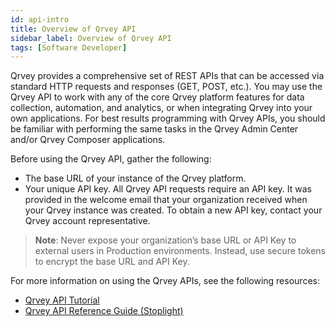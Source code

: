 ```yaml
---
id: api-intro
title: Overview of Qrvey API
sidebar_label: Overview of Qrvey API
tags: [Software Developer]
---
```


<div style={{textAlign: "justify"}}>

Qrvey provides a comprehensive set of REST APIs that can be accessed via standard HTTP requests and responses (GET, POST, etc.). You may use the Qrvey API to work with any of the core Qrvey platform features for data collection, automation, and analytics, or when integrating Qrvey into your own applications. For best results programming with Qrvey APIs, you should be familiar with performing the same tasks in the Qrvey Admin Center and/or Qrvey Composer applications.

Before using the Qrvey API, gather the following:
- The base URL of your instance of the Qrvey platform. 
- Your unique API key. All Qrvey API requests require an API key. It was provided in the welcome email that your organization received when your Qrvey instance was created. To obtain a new API key, contact your Qrvey account representative.

> **Note**: Never expose your organization’s base URL or API Key to external users in Production environments. Instead, use secure tokens to encrypt the base URL and API Key.

For more information on using the Qrvey APIs, see the following resources:
- [Qrvey API Tutorial](../qrvey-api/api-tutorials/api-tutorial.md)
- <a href="https://tinyurl.com/atuznk6u">Qrvey API Reference Guide (Stoplight)</a>



</div>